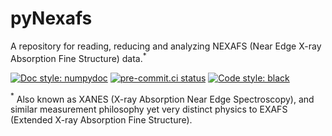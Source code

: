 # pyNexafs
A repository for reading, reducing and analyzing NEXAFS (Near Edge X-ray Absorption Fine Structure) data.$^{*}$



[![Doc style: numpydoc](https://img.shields.io/badge/docstyle-numpydoc-yellowgreen)](https://github.com/pylint-dev/pylint)
[![pre-commit.ci status](https://results.pre-commit.ci/badge/github/mattgebert/pyNexafs/main.svg)](https://results.pre-commit.ci/latest/github/mattgebert/pyNexafs/main)
[![Code style: black](https://img.shields.io/badge/code%20style-black-000000.svg)](https://github.com/psf/black)


<!-- TODO: Add the following package workflows -->
<!-- [![pre-commit](https://img.shields.io/badge/pre--commit-enabled-brightgreen?logo=pre-commit)](https://github.com/pre-commit/pre-commit) -->

$^*$ Also known as XANES (X-ray Absorption Near Edge Spectroscopy), and similar measurement philosophy yet very distinct physics to EXAFS (Extended X-ray Absorption Fine Structure).
